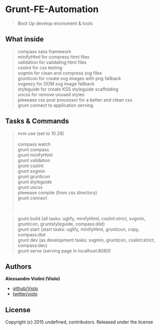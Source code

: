# Grunt-FE-Automation

> Boot Up develop enviroment & tools


## What inside

> compass sass framework<br />
> minifyHtml for compress html files<br />
> validation for validating html files<br />
> csslint for css testing<br />
> svgmin for clean and compress svg files<br />
> grunticon for create svg images with png fallback<br />
> svgeezy for DOM svg image fallback<br />
> styleguide for create KSS styleguide scaffolding<br />
> uncss for remove unused styles<br />
> pleeease css post processor for a better and clean css<br />
> grunt connect to application serving<br />


## Tasks & Commands
> nvm use (set to 10.28)<br /><br />
> compass watch<br />
> grunt compass<br />
> grunt minifyHtml<br />
> grunt validation<br />
> grunt csslint<br />
> grunt svgmin<br />
> grunt grunticon<br />
> grunt styleguide<br />
> grunt uncss<br />
> pleeease compile (from css directory)<br />
> grunt connect<br /><br /><br />

> grunt build (all tasks: uglify, minifyHtml, csslint:strict, svgmin, grunticon, gruntstyleguide, compass:dist)<br />
> grunt start (start tasks: uglify, minifyHtml, grunticon, copy, compass:dist<br />
> grunt dev (as development tasks: svgmin, grunticon, csslint:strict, compass:dev)<br />
> grunt serve (serving page in localhost:8080)


## Authors

**Alessandro Violini (Violo)**

+ [github/Violo](https://github.com/Violo/tools.git)
+ [twitter/violo](http://twitter.com/violo)


## License
Copyright (c) 2015 undefined, contributors.
Released under the  license
